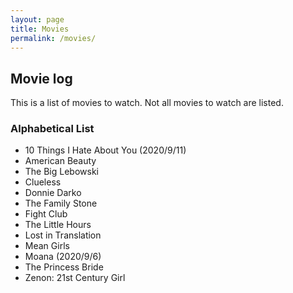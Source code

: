 ```yaml
---
layout: page
title: Movies
permalink: /movies/
---
```


## Movie log
This is a list of movies to watch. Not all movies to watch are listed.

### Alphabetical List
* 10 Things I Hate About You (2020/9/11)
* American Beauty
* The Big Lebowski
* Clueless
* Donnie Darko
* The Family Stone
* Fight Club
* The Little Hours
* Lost in Translation
* Mean Girls
* Moana (2020/9/6)
* The Princess Bride
* Zenon: 21st Century Girl

